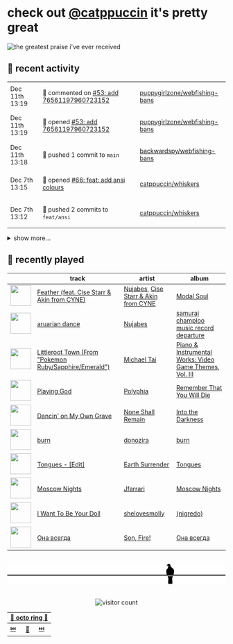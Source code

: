 # check out [@catppuccin](https://github.com/catppuccin) it's pretty great

![the greatest praise i've ever received](https://github.com/user-attachments/assets/ad888e4f-7a22-4eac-85a7-744eacd8eb46)

## 📅 recent activity

<!-- SCRIPT:REPLACE:GITHUB -->
<table>
<tbody>
<tr>
<td><span title='2024-12-11T13:19:35+00:00'>Dec 11th 13:19</span></td>
<td>

💬 commented on [#53: add 76561197960723152](https://github.com/puppygirlzone/webfishing-bans/pull/53)

</td>
<td>

[puppygirlzone/webfishing-bans](https://github.com/puppygirlzone/webfishing-bans)

</td>
</tr>
<tr>
<td><span title='2024-12-11T13:19:05+00:00'>Dec 11th 13:19</span></td>
<td>

🚀 opened [#53: add 76561197960723152](https://github.com/puppygirlzone/webfishing-bans/pull/53)

</td>
<td>

[puppygirlzone/webfishing-bans](https://github.com/puppygirlzone/webfishing-bans)

</td>
</tr>
<tr>
<td><span title='2024-12-11T13:18:10+00:00'>Dec 11th 13:18</span></td>
<td>

🚢 pushed 1 commit to `main`

</td>
<td>

[backwardspy/webfishing-bans](https://github.com/backwardspy/webfishing-bans)

</td>
</tr>
<tr>
<td><span title='2024-12-07T13:15:31+00:00'>Dec 7th 13:15</span></td>
<td>

🚀 opened [#66: feat: add ansi colours](https://github.com/catppuccin/whiskers/pull/66)

</td>
<td>

[catppuccin/whiskers](https://github.com/catppuccin/whiskers)

</td>
</tr>
<tr>
<td><span title='2024-12-07T13:12:36+00:00'>Dec 7th 13:12</span></td>
<td>

🚢 pushed 2 commits to `feat/ansi`

</td>
<td>

[catppuccin/whiskers](https://github.com/catppuccin/whiskers)

</td>
</tr>
</tbody>
</table>

<details>
<summary>show more...</summary>
<table>
<tbody>
<tr>
<td><span title='2024-12-07T12:39:06+00:00'>Dec 7th 12:39</span></td>
<td>

📦 released v2.5.0-beta.0

</td>
<td>

[catppuccin/rust](https://github.com/catppuccin/rust)

</td>
</tr>
<tr>
<td><span title='2024-12-07T12:35:52+00:00'>Dec 7th 12:35</span></td>
<td>

🚢 pushed 1 commit to `main`

</td>
<td>

[catppuccin/rust](https://github.com/catppuccin/rust)

</td>
</tr>
<tr>
<td><span title='2024-12-07T12:32:48+00:00'>Dec 7th 12:32</span></td>
<td>

🚢 pushed 1 commit to `main`

</td>
<td>

[catppuccin/rust](https://github.com/catppuccin/rust)

</td>
</tr>
<tr>
<td><span title='2024-12-07T12:32:47+00:00'>Dec 7th 12:32</span></td>
<td>

🎉 closed [#34: chore(deps): update dependency ubuntu to v24](https://github.com/catppuccin/rust/pull/34)

</td>
<td>

[catppuccin/rust](https://github.com/catppuccin/rust)

</td>
</tr>
<tr>
<td><span title='2024-12-07T12:32:34+00:00'>Dec 7th 12:32</span></td>
<td>

🚢 pushed 1 commit to `main`

</td>
<td>

[catppuccin/rust](https://github.com/catppuccin/rust)

</td>
</tr>
<tr>
<td><span title='2024-12-07T12:32:33+00:00'>Dec 7th 12:32</span></td>
<td>

🎉 closed [#32: chore(deps): update peter-evans/create-pull-request action to v7](https://github.com/catppuccin/rust/pull/32)

</td>
<td>

[catppuccin/rust](https://github.com/catppuccin/rust)

</td>
</tr>
<tr>
<td><span title='2024-12-07T12:29:49+00:00'>Dec 7th 12:29</span></td>
<td>

🚢 pushed 1 commit to `main`

</td>
<td>

[catppuccin/rust](https://github.com/catppuccin/rust)

</td>
</tr>
<tr>
<td><span title='2024-12-07T12:29:48+00:00'>Dec 7th 12:29</span></td>
<td>

🎉 closed [#41: chore: upgrade dependencies](https://github.com/catppuccin/rust/pull/41)

</td>
<td>

[catppuccin/rust](https://github.com/catppuccin/rust)

</td>
</tr>
<tr>
<td><span title='2024-12-07T12:27:59+00:00'>Dec 7th 12:27</span></td>
<td>

🚀 opened [#41: chore: upgrade dependencies](https://github.com/catppuccin/rust/pull/41)

</td>
<td>

[catppuccin/rust](https://github.com/catppuccin/rust)

</td>
</tr>
<tr>
<td><span title='2024-12-07T12:10:57+00:00'>Dec 7th 12:10</span></td>
<td>

🚀 opened [#65: ci: add build workflow](https://github.com/catppuccin/visual-studio/pull/65)

</td>
<td>

[catppuccin/visual-studio](https://github.com/catppuccin/visual-studio)

</td>
</tr>
<tr>
<td><span title='2024-12-07T12:08:59+00:00'>Dec 7th 12:08</span></td>
<td>

🚢 pushed 1 commit to `main`

</td>
<td>

[backwardspy/visual-studio](https://github.com/backwardspy/visual-studio)

</td>
</tr>
<tr>
<td><span title='2024-12-07T12:04:01+00:00'>Dec 7th 12:04</span></td>
<td>

🚢 pushed 1 commit to `main`

</td>
<td>

[backwardspy/visual-studio](https://github.com/backwardspy/visual-studio)

</td>
</tr>
<tr>
<td><span title='2024-12-07T12:02:24+00:00'>Dec 7th 12:02</span></td>
<td>

🚢 pushed 1 commit to `main`

</td>
<td>

[backwardspy/visual-studio](https://github.com/backwardspy/visual-studio)

</td>
</tr>
</tbody>
</table>
</details>
<!-- SCRIPT:REPLACE:GITHUB -->

## 🎵 recently played

<!-- SCRIPT:REPLACE:SPOTIFY -->
| | track | artist | album |
| - | - | - | - |
| <img src="https://i.scdn.co/image/ab67616d00004851912cc8fe2e9a53d328757a41" width="48" height="48"> | [Feather (feat. Cise Starr & Akin from CYNE)](https://open.spotify.com/track/2ej1A2Ze6P2EOW7KfIosZR) | [Nujabes](https://open.spotify.com/artist/3Rq3YOF9YG9YfCWD4D56RZ), [Cise Starr & Akin from CYNE](https://open.spotify.com/artist/0NQ5kUvKwC9r53V095i0np) | [Modal Soul](https://open.spotify.com/track/2ej1A2Ze6P2EOW7KfIosZR) |
| <img src="https://i.scdn.co/image/ab67616d0000485159ef99ed996b4e537ed2e6a3" width="48" height="48"> | [aruarian dance](https://open.spotify.com/track/4sUTagdmyuyAxd7RvbygpQ) | [Nujabes](https://open.spotify.com/artist/3Rq3YOF9YG9YfCWD4D56RZ) | [samurai champloo music record departure](https://open.spotify.com/track/4sUTagdmyuyAxd7RvbygpQ) |
| <img src="https://i.scdn.co/image/ab67616d000048512ebf422967424f8aeca4de1a" width="48" height="48"> | [Littleroot Town (From "Pokemon Ruby/Sapphire/Emerald")](https://open.spotify.com/track/2CRWG8hTIV0b5kSWMTVMU0) | [Michael Tai](https://open.spotify.com/artist/5NLlq8IzOUuqDYGPxoPkSC) | [Piano & Instrumental Works: Video Game Themes, Vol. III](https://open.spotify.com/track/2CRWG8hTIV0b5kSWMTVMU0) |
| <img src="https://i.scdn.co/image/ab67616d00004851a2d8391f5021568d253a4eef" width="48" height="48"> | [Playing God](https://open.spotify.com/track/4S0zagxseJHOL5ZVnTQA6X) | [Polyphia](https://open.spotify.com/artist/4vGrte8FDu062Ntj0RsPiZ) | [Remember That You Will Die](https://open.spotify.com/track/4S0zagxseJHOL5ZVnTQA6X) |
| <img src="https://i.scdn.co/image/ab67616d00004851c25d00a0d733d6a1d170f5db" width="48" height="48"> | [Dancin' on My Own Grave](https://open.spotify.com/track/1owmaIzo613hrvD41kiLE0) | [None Shall Remain](https://open.spotify.com/artist/3Y6SGc4uHWsD2ZbzkcavsG) | [Into the Darkness](https://open.spotify.com/track/1owmaIzo613hrvD41kiLE0) |
| <img src="https://i.scdn.co/image/ab67616d000048513557ee469051f4b905427f79" width="48" height="48"> | [burn](https://open.spotify.com/track/1ZZnTZgaiabe6v5GAUgL4G) | [donozira](https://open.spotify.com/artist/6JnLPWSAwD3l4OrkZzozh8) | [burn](https://open.spotify.com/track/1ZZnTZgaiabe6v5GAUgL4G) |
| <img src="https://i.scdn.co/image/ab67616d00004851ca39c3e79962fd92e20fbb12" width="48" height="48"> | [Tongues - [Edit]](https://open.spotify.com/track/3MnslGoRSLkmToat7NEy49) | [Earth Surrender](https://open.spotify.com/artist/1ggs6MrsfK2uKRb31n5KQx) | [Tongues](https://open.spotify.com/track/3MnslGoRSLkmToat7NEy49) |
| <img src="https://i.scdn.co/image/ab67616d000048511ad852a61d20393fc310b8d5" width="48" height="48"> | [Moscow Nights](https://open.spotify.com/track/28hJAiNteob4DuvFiAfPfY) | [Jfarrari](https://open.spotify.com/artist/6f0SUJsj1yDGVOIChVQCwc) | [Moscow Nights](https://open.spotify.com/track/28hJAiNteob4DuvFiAfPfY) |
| <img src="https://i.scdn.co/image/ab67616d00004851889afb21df52dfe671702fee" width="48" height="48"> | [I Want To Be Your Doll](https://open.spotify.com/track/4keCWLzkE4BDRPWssT5sRO) | [shelovesmolly](https://open.spotify.com/artist/1ljC1wo7tz9wVSSwrRwFfD) | [(nigredo)](https://open.spotify.com/track/4keCWLzkE4BDRPWssT5sRO) |
| <img src="https://i.scdn.co/image/ab67616d00004851cd26d4de70efe246176a2a21" width="48" height="48"> | [Она всегда](https://open.spotify.com/track/5X1txicHcQJpk7twR0a19S) | [Son, Fire!](https://open.spotify.com/artist/72EJb8wMdTfnu8HCFRCY5W) | [Она всегда](https://open.spotify.com/track/5X1txicHcQJpk7twR0a19S) |

<!-- SCRIPT:REPLACE:SPOTIFY -->

<br>

<div align="center">

<picture>
    <source media="(prefers-color-scheme: light)" srcset="assets/pigeon-light.svg">
    <source media="(prefers-color-scheme: dark)" srcset="assets/pigeon-dark.svg">
    <img alt="pigeon sitting on a wire" src="assets/pigeon-light.svg">
</picture>

<br>
<br>

![visitor count](https://profile-counter.glitch.me/backwardspy/count.svg)

<table>
    <thead>
        <th colspan="3"><a href="https://octo-ring.com">🐙 octo ring 🐙</a></th>
    </thead>
    <tbody>
        <td><a href="https://octo-ring.com/p/backwardspy/prev">⏮️</a></td>
        <td><a href="https://octo-ring.com/p/backwardspy/random">🔀</a></td>
        <td><a href="https://octo-ring.com/p/backwardspy/next">⏭️</a></td>
    </tbody>
</table>

</div>
